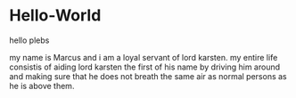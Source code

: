 # Hello-World
hello plebs

my name is Marcus and i am a loyal servant of lord karsten. my entire life consistis of aiding lord karsten the first of his name by driving him around and making sure that he does not breath the same air as normal persons as he is above them.
